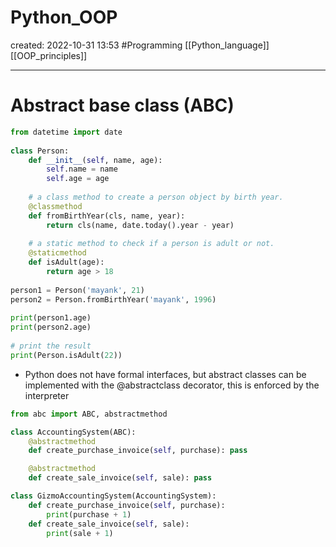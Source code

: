 
# Python_OOP
created: 2022-10-31 13:53
#Programming [[Python_language]] [[OOP_principles]]

---
# Abstract base class (ABC)

```python
from datetime import date
  
class Person:
    def __init__(self, name, age):
        self.name = name
        self.age = age
  
    # a class method to create a person object by birth year.
    @classmethod
    def fromBirthYear(cls, name, year):
        return cls(name, date.today().year - year)
  
    # a static method to check if a person is adult or not.
    @staticmethod
    def isAdult(age):
        return age > 18
  
person1 = Person('mayank', 21)
person2 = Person.fromBirthYear('mayank', 1996)
  
print(person1.age)
print(person2.age)
  
# print the result
print(Person.isAdult(22))
```

- Python does not have formal interfaces, but abstract classes can be implemented with the @abstractclass decorator, this is enforced by the interpreter  

```python
from abc import ABC, abstractmethod

class AccountingSystem(ABC):
    @abstractmethod
    def create_purchase_invoice(self, purchase): pass

    @abstractmethod
    def create_sale_invoice(self, sale): pass

class GizmoAccountingSystem(AccountingSystem):
    def create_purchase_invoice(self, purchase):
        print(purchase + 1)
    def create_sale_invoice(self, sale):
        print(sale + 1)
```

